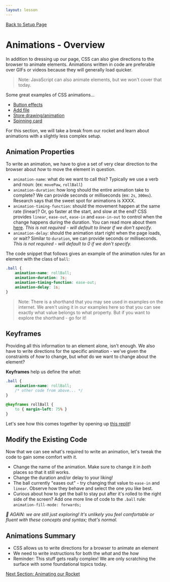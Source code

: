 ```yaml
---
layout: lesson
---
```


<a href="../">Back to Setup Page</a>

# Animations - Overview

In addition to dressing up our page, CSS can also give directions to the browser to animate elements. Animations written in code are preferable over GIFs or videos because they will generally load quicker.

> Note: JavaScript can also animate elements, but we won't cover that today.

Some great examples of CSS animations...
- [Button effects](https://codepen.io/nikhil8krishnan/details/PRZygW/)
- [Add file](https://codepen.io/aaroniker/full/aPJbJz)
- [Store drawing/animation](https://codepen.io/marianab/full/XPOQaR/)
- [Spinning card](https://codepen.io/ivorjetski/full/ExaKmjw)

For this section, we will take a break from our rocket and learn about animations with a slightly less complex setup.

## Animation Properties

To write an animation, we have to give a set of very clear direction to the browser about _how_ to move the element in question.

- `animation-name`: what do we want to call this? Typically we use a verb and noun: (ex: `movePaw`, `rollBall`)
- `animation-duration`: how long should the entire animation take to complete? We can provide seconds or milliseconds (ex: `2s`, `300ms`). Research says that the sweet spot for animations is XXXX.
- `animation-timing-function`: should the movement happen at the same rate (linear)? Or, go faster at the start, and slow at the end? CSS provides `linear`, `ease-out`, `ease-in` and `ease-in-out` to control when the change happens during the duration.  You can read more about them [here](https://developers.google.com/web/fundamentals/design-and-ux/animations/the-basics-of-easing). _This is not required - will default to linear if we don't specify._
- `animation-delay`: should the animation start right when the page loads, or wait? Similar to `duration`, we can provide seconds or milliseconds. _This is not required - will default to 0 if we don't specify._

The code snippet that follows gives an example of the animation rules for an element with the class of `ball`:

```css
.ball {
    animation-name: rollBall;
    animation-duration: 3s;
    animation-timing-function: ease-out;
    animation-delay: 1s;
}
```

>Note: There is a shorthand that you may see used in examples on the internet. We aren't using it in our examples here so that you can see exactly what value belongs to what property. But if you want to explore the shorthand - go for it!


## Keyframes

Providing all this information to an element alone, isn't enough. We also have to write directions for the specific animation - we've given the constraints of _how_ to change, but _what_ do we want to change about the element?

**Keyframes** help us define the _what_:

```css
.ball {
    animation-name: rollBall;
    /* other code from above... */
}

@keyframes rollBall {
    to { margin-left: 75% }
}
```

Let's see how this comes together by opening up [this replit](https://repl.it/@turingschool/RollBall-Animation-Starter#style.css)!

<div class="try-it-new">
    <h2>Modify the Existing Code</h2>
    <p>Now that we can see what's required to write an animation, let's tweak the code to gain some comfort with it.</p>
    <ul>
        <li>Change the name of the animation. Make sure to change it in <em>both</em> places so that it still works.</li>
        <li>Change the duration and/or delay to your liking!</li>
        <li>The ball currently "eases out" - try changing that value to <code class="try-it-code">ease-in</code> and <code class="try-it-code">linear</code>. Observe how they behave and select the one you like best.</li>
        <li>Curious about how to get the ball to stay put after it's rolled to the right side of the screen? Add one more line of code to the <code class="try-it-code">.ball</code> rule: <code class="try-it-code">animation-fill-mode: forwards;</code></li>
    </ul>
    <p><em><span aria-role="img" alt="Shiny star enoji">🌟</span> AGAIN: we are still just exploring! It's unlikely you feel comfortable or fluent with these concepts and syntax; that's normal.</em></p>
</div>

## Animations Summary

- CSS allows us to write directions for a browser to animate an element
- We need to write instructions for both the _what_ and the _how_
- Reminder: This stuff gets really complex! We are only scratching the surface with some foundational topics today.

<a href="../an-2">Next Section: Animating our Rocket</a>
